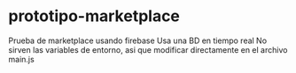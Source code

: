 # prototipo-marketplace
Prueba de marketplace usando firebase
Usa una BD en tiempo real 
No sirven las variables de entorno, asi que modificar directamente en el archivo main.js
